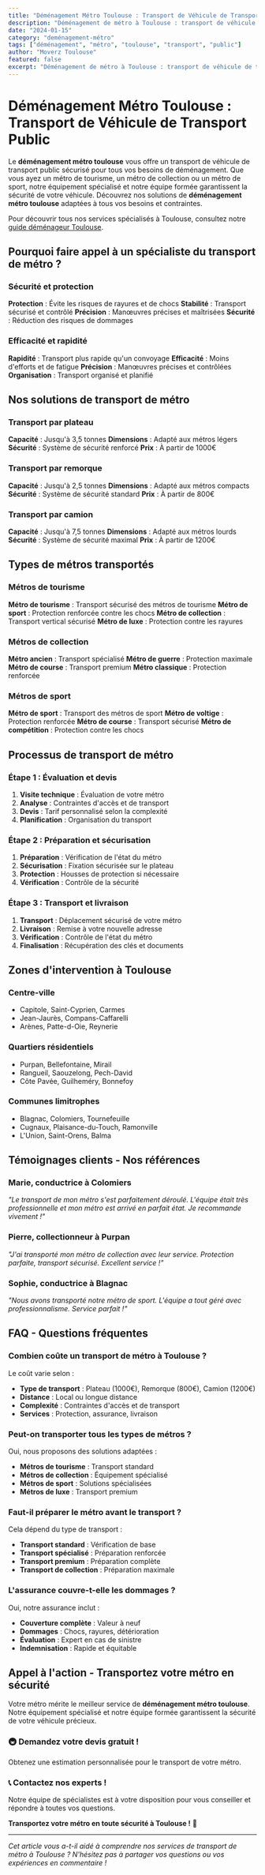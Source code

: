 ```yaml
---
title: "Déménagement Métro Toulouse : Transport de Véhicule de Transport Public"
description: "Déménagement de métro à Toulouse : transport de véhicule de transport public. Équipement spécialisé, équipe formée, assurance complète. Devis gratuit."
date: "2024-01-15"
category: "deménagement-métro"
tags: ["déménagement", "métro", "toulouse", "transport", "public"]
author: "Moverz Toulouse"
featured: false
excerpt: "Déménagement de métro à Toulouse : transport de véhicule de transport public. Équipement spécialisé, équipe formée, assurance complète."
---
```


# Déménagement Métro Toulouse : Transport de Véhicule de Transport Public

Le **déménagement métro toulouse** vous offre un transport de véhicule de transport public sécurisé pour tous vos besoins de déménagement. Que vous ayez un métro de tourisme, un métro de collection ou un métro de sport, notre équipement spécialisé et notre équipe formée garantissent la sécurité de votre véhicule. Découvrez nos solutions de **déménagement métro toulouse** adaptées à tous vos besoins et contraintes.

Pour découvrir tous nos services spécialisés à Toulouse, consultez notre [guide déménageur Toulouse](/blog/piliers/demenageur-toulouse).

## Pourquoi faire appel à un spécialiste du transport de métro ?

### Sécurité et protection

**Protection** : Évite les risques de rayures et de chocs
**Stabilité** : Transport sécurisé et contrôlé
**Précision** : Manœuvres précises et maîtrisées
**Sécurité** : Réduction des risques de dommages

### Efficacité et rapidité

**Rapidité** : Transport plus rapide qu'un convoyage
**Efficacité** : Moins d'efforts et de fatigue
**Précision** : Manœuvres précises et contrôlées
**Organisation** : Transport organisé et planifié

## Nos solutions de transport de métro

### Transport par plateau

**Capacité** : Jusqu'à 3,5 tonnes
**Dimensions** : Adapté aux métros légers
**Sécurité** : Système de sécurité renforcé
**Prix** : À partir de 1000€

### Transport par remorque

**Capacité** : Jusqu'à 2,5 tonnes
**Dimensions** : Adapté aux métros compacts
**Sécurité** : Système de sécurité standard
**Prix** : À partir de 800€

### Transport par camion

**Capacité** : Jusqu'à 7,5 tonnes
**Dimensions** : Adapté aux métros lourds
**Sécurité** : Système de sécurité maximal
**Prix** : À partir de 1200€

## Types de métros transportés

### Métros de tourisme

**Métro de tourisme** : Transport sécurisé des métros de tourisme
**Métro de sport** : Protection renforcée contre les chocs
**Métro de collection** : Transport vertical sécurisé
**Métro de luxe** : Protection contre les rayures

### Métros de collection

**Métro ancien** : Transport spécialisé
**Métro de guerre** : Protection maximale
**Métro de course** : Transport premium
**Métro classique** : Protection renforcée

### Métros de sport

**Métro de sport** : Transport des métros de sport
**Métro de voltige** : Protection renforcée
**Métro de course** : Transport sécurisé
**Métro de compétition** : Protection contre les chocs

## Processus de transport de métro

### Étape 1 : Évaluation et devis

1. **Visite technique** : Évaluation de votre métro
2. **Analyse** : Contraintes d'accès et de transport
3. **Devis** : Tarif personnalisé selon la complexité
4. **Planification** : Organisation du transport

### Étape 2 : Préparation et sécurisation

1. **Préparation** : Vérification de l'état du métro
2. **Sécurisation** : Fixation sécurisée sur le plateau
3. **Protection** : Housses de protection si nécessaire
4. **Vérification** : Contrôle de la sécurité

### Étape 3 : Transport et livraison

1. **Transport** : Déplacement sécurisé de votre métro
2. **Livraison** : Remise à votre nouvelle adresse
3. **Vérification** : Contrôle de l'état du métro
4. **Finalisation** : Récupération des clés et documents

## Zones d'intervention à Toulouse

### Centre-ville
- Capitole, Saint-Cyprien, Carmes
- Jean-Jaurès, Compans-Caffarelli
- Arènes, Patte-d-Oie, Reynerie

### Quartiers résidentiels
- Purpan, Bellefontaine, Mirail
- Rangueil, Saouzelong, Pech-David
- Côte Pavée, Guilheméry, Bonnefoy

### Communes limitrophes
- Blagnac, Colomiers, Tournefeuille
- Cugnaux, Plaisance-du-Touch, Ramonville
- L'Union, Saint-Orens, Balma

## Témoignages clients - Nos références

### Marie, conductrice à Colomiers
*"Le transport de mon métro s'est parfaitement déroulé. L'équipe était très professionnelle et mon métro est arrivé en parfait état. Je recommande vivement !"*

### Pierre, collectionneur à Purpan
*"J'ai transporté mon métro de collection avec leur service. Protection parfaite, transport sécurisé. Excellent service !"*

### Sophie, conductrice à Blagnac
*"Nous avons transporté notre métro de sport. L'équipe a tout géré avec professionnalisme. Service parfait !"*

## FAQ - Questions fréquentes

### Combien coûte un transport de métro à Toulouse ?

Le coût varie selon :
- **Type de transport** : Plateau (1000€), Remorque (800€), Camion (1200€)
- **Distance** : Local ou longue distance
- **Complexité** : Contraintes d'accès et de transport
- **Services** : Protection, assurance, livraison

### Peut-on transporter tous les types de métros ?

Oui, nous proposons des solutions adaptées :
- **Métros de tourisme** : Transport standard
- **Métros de collection** : Équipement spécialisé
- **Métros de sport** : Solutions spécialisées
- **Métros de luxe** : Transport premium

### Faut-il préparer le métro avant le transport ?

Cela dépend du type de transport :
- **Transport standard** : Vérification de base
- **Transport spécialisé** : Préparation renforcée
- **Transport premium** : Préparation complète
- **Transport de collection** : Préparation maximale

### L'assurance couvre-t-elle les dommages ?

Oui, notre assurance inclut :
- **Couverture complète** : Valeur à neuf
- **Dommages** : Chocs, rayures, détérioration
- **Évaluation** : Expert en cas de sinistre
- **Indemnisation** : Rapide et équitable

## Appel à l'action - Transportez votre métro en sécurité

Votre métro mérite le meilleur service de **déménagement métro toulouse**. Notre équipement spécialisé et notre équipe formée garantissent la sécurité de votre véhicule précieux.

### 🚇 **Demandez votre devis gratuit !**

Obtenez une estimation personnalisée pour le transport de votre métro.

### 📞 **Contactez nos experts !**

Notre équipe de spécialistes est à votre disposition pour vous conseiller et répondre à toutes vos questions.

**Transportez votre métro en toute sécurité à Toulouse !** 🚚

---

*Cet article vous a-t-il aidé à comprendre nos services de transport de métro à Toulouse ? N'hésitez pas à partager vos questions ou vos expériences en commentaire !*

